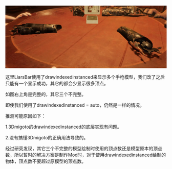 
![alt text](image.png)


这里LiarsBar使用了drawindexedinstanced来显示多个手枪模型，我们改了之后只能有一个显示成功，其它的都会少显示很多顶点。

如图右上角是完整的，其它三个不完整。

即使我们使用了drawindexedinstanced = auto，仍然是一样的情况。


推测可能原因如下：

1.3Dmigoto的drawindexedinstanced的底层实现有问题。

2.没有搞懂3Dmigoto的正确用法导致的。

经过研究发现，其它三个不完整的模型绘制时使用的顶点数还是模型原本的顶点数，所以暂时的解决方案是制作Mod时，对于使用drawindexedinstanced绘制的物体，顶点数不要超过原模型的顶点数。

